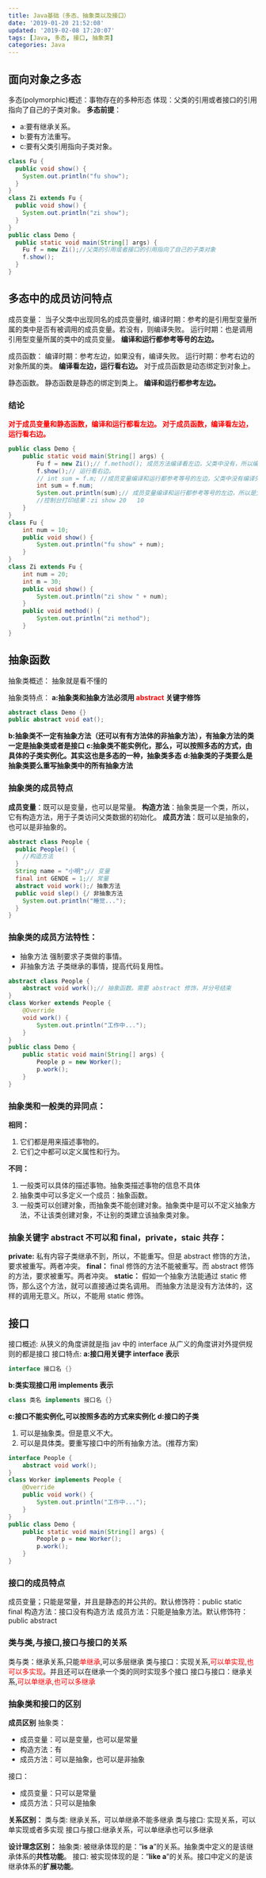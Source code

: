```yaml
---
title: Java基础（多态、抽象类以及接口）
date: '2019-01-20 21:52:08'
updated: '2019-02-08 17:20:07'
tags: [Java, 多态, 接口, 抽象类]
categories: Java
---
```

## 面向对象之多态
多态(polymorphic)概述：事物存在的多种形态
体现：父类的引用或者接口的引用指向了自己的子类对象。
**多态前提**：

* a:要有继承关系。
* b:要有方法重写。
* c:要有父类引用指向子类对象。<!--more-->

```java
class Fu {
  public void show() {
	System.out.println("fu show");
  }
}
class Zi extends Fu {
  public void show() {
	System.out.println("zi show");
  }
}
public class Demo {
  public static void main(String[] args) {
	Fu f = new Zi();//父类的引用或者接口的引用指向了自己的子类对象
	f.show();
  }
}
```
## 多态中的成员访问特点
成员变量：
当子父类中出现同名的成员变量时,
编译时期：参考的是引用型变量所属的类中是否有被调用的成员变量。若没有，则编译失败。
运行时期：也是调用引用型变量所属的类中的成员变量。
**编译和运行都参考等号的左边。**

成员函数：
编译时期：参考左边，如果没有，编译失败。
运行时期：参考右边的对象所属的类。
**编译看左边，运行看右边。**
对于成员函数是动态绑定到对象上。

静态函数。
静态函数是静态的绑定到类上。
**编译和运行都参考左边。**
### 结论
<font color=#FF0000>**对于成员变量和静态函数，编译和运行都看左边。
对于成员函数，编译看左边，运行看右边。**</font>
```java
public class Demo {
	public static void main(String[] args) {
		Fu f = new Zi();// f.method(); 成员方法编译看左边，父类中没有，所以编译失败
		f.show();// 运行看右边。
		// int sum = f.m; //成员变量编译和运行都参考等号的左边，父类中没有编译失败
		int sum = f.num;
		System.out.println(sum);// 成员变量编译和运行都参考等号的左边，所以是父类中的成员变量
		//控制台打印结果：zi show 20   10
	}
}
class Fu {
	int num = 10;
	public void show() {
		System.out.println("fu show" + num);
	}
}
class Zi extends Fu {
	int num = 20;
	int m = 30;
	public void show() {
		System.out.println("zi show " + num);
	}
	public void method() {
		System.out.println("zi method");
	}
}
```
## 抽象函数
抽象类概述：
抽象就是看不懂的

抽象类特点：
**a:抽象类和抽象方法必须用 <font color=#FF0000>abstract</font> 关键字修饰**
```java
abstract class Demo {}
public abstract void eat(); 
```
**b:抽象类不一定有抽象方法（还可以有有方法体的非抽象方法），有抽象方法的类一定是抽象类或者是接口**
**c:抽象类不能实例化，那么，可以按照多态的方式，由具体的子类实例化。其实这也是多态的一种，抽象类多态**
**d:抽象类的子类要么是抽象类要么重写抽象类中的所有抽象方法**
### 抽象类的成员特点
**成员变量**：既可以是变量，也可以是常量。
**构造方法**：抽象类是一个类，所以，它有构造方法，用于子类访问父类数据的初始化。
**成员方法**：既可以是抽象的，也可以是非抽象的。
```java
abstract class People {
  public People() {
	//构造方法
  }
  String name = "小明";// 变量
  final int GENDE = 1;// 常量
  abstract void work();/ 抽象方法
  public void slep() {/ 非抽象方法
	System.out.println("睡觉...");
  }
}

```
### 抽象类的成员方法特性：

* 抽象方法 强制要求子类做的事情。
* 非抽象方法 子类继承的事情，提高代码复用性。

```java
abstract class People {
	abstract void work();// 抽象函数。需要 abstract 修饰，并分号结束
}
class Worker extends People {
	@Override
	void work() {
		System.out.println("工作中...");
	}
}
public class Demo {
	public static void main(String[] args) {
		People p = new Worker();
		p.work();
	}
}
```
### 抽象类和一般类的异同点：
**相同：**

1. 它们都是用来描述事物的。
2. 它们之中都可以定义属性和行为。

**不同：**

1. 一般类可以具体的描述事物。抽象类描述事物的信息不具体
2. 抽象类中可以多定义一个成员：抽象函数。
3. 一般类可以创建对象，而抽象类不能创建对象。抽象类中是可以不定义抽象方法，不让该类创建对象，不让别的类建立该抽象类对象。

### 抽象关键字 abstract 不可以和 final，private，staic 共存：
**private:**
私有内容子类继承不到，所以，不能重写。但是 abstract 修饰的方法，要求被重写。两者冲突。
**final：**
final 修饰的方法不能被重写。而 abstract 修饰的方法，要求被重写。两者冲突。
**static：**
假如一个抽象方法能通过 static 修饰，那么这个方法，就可以直接通过类名调用。
而抽象方法是没有方法体的，这样的调用无意义。所以，不能用 static 修饰。
## 接口
接口概述:
从狭义的角度讲就是指 jav 中的 interface
从广义的角度讲对外提供规则的都是接口
接口特点:
**a:接口用关键字 interface 表示**

```java
interface 接口名 {}
```
**b:类实现接口用 implements 表示**
```java
class 类名 implements 接口名 {}
```
**c:接口不能实例化,可以按照多态的方式来实例化**
**d:接口的子类**

1. 可以是抽象类。但是意义不大。
2. 可以是具体类。要重写接口中的所有抽象方法。(推荐方案)

```java
interface People {
	abstract void work();
}
class Worker implements People {
	@Override
	public void work() {
		System.out.println("工作中...");
	}
}
public class Demo {
	public static void main(String[] args) {
		People p = new Worker();
		p.work();
	}
}
```
### 接口的成员特点
成员变量；只能是常量，并且是静态的并公共的。默认修饰符：public static final
构造方法：接口没有构造方法
成员方法：只能是抽象方法。默认修饰符：public abstract

### 类与类,与接口,接口与接口的关系
类与类：继承关系,只能<font color=#FF0000>单继承</font>,可以多层继承
类与接口：实现关系,<font color=#FF0000>可以单实现,也可以多实现</font>。并且还可以在继承一个类的同时实现多个接口
接口与接口：继承关系,<font color=#FF0000>可以单继承,也可以多继承</font>
### 抽象类和接口的区别
**成员区别**
抽象类：

* 成员变量：可以是变量，也可以是常量
* 构造方法：有
* 成员方法：可以是抽象，也可以是非抽象

接口：

* 成员变量：只可以是常量
* 成员方法：只可以是抽象

**关系区别：**
类与类: 继承关系，可以单继承不能多继承
类与接口: 实现关系，可以单实现或者多实现
接口与接口:继承关系，可以单继承也可以多继承

**设计理念区别：**
抽象类:
被继承体现的是：”**is a**”的关系。抽象类中定义的是该继承体系的**共性功能**。
接口:
被实现体现的是：”**like a**”的关系。接口中定义的是该继承体系的**扩展功能**。
